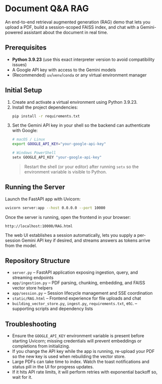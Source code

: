 # Document Q&A RAG

An end-to-end retrieval augmented generation (RAG) demo that lets you upload a PDF, build a session-scoped FAISS index, and chat with a Gemini-powered assistant about the document in real time.

## Prerequisites

- **Python 3.9.23** (use this exact interpreter version to avoid compatibility issues)
- A Google API key with access to the Gemini models
- (Recommended) `uv`/`venv`/`conda` or any virtual environment manager

## Initial Setup

1. Create and activate a virtual environment using Python 3.9.23.
2. Install the project dependencies:
   ```bash
   pip install -r requirements.txt
   ```
3. Set the Gemini API key in your shell so the backend can authenticate with Google:
   ```bash
   # macOS / Linux
   export GOOGLE_API_KEY="your-google-api-key"

   # Windows PowerShell
   setx GOOGLE_API_KEY "your-google-api-key"
   ```
   > Restart the shell (or your editor) after running `setx` so the environment variable is visible to Python.

## Running the Server

Launch the FastAPI app with Uvicorn:
```bash
uvicorn server:app --host 0.0.0.0 --port 10000
```

Once the server is running, open the frontend in your browser:
```
http://localhost:10000/RAG.html
```

The web UI establishes a session automatically, lets you supply a per-session Gemini API key if desired, and streams answers as tokens arrive from the model.

## Repository Structure

- `server.py` – FastAPI application exposing ingestion, query, and streaming endpoints
- `app/ingestion.py` – PDF parsing, chunking, embedding, and FAISS vector store helpers
- `app/session.py` – Session lifecycle management and SSE coordination
- `static/RAG.html` – Frontend experience for file uploads and chat
- `building_vector_store.py`, `ingest.py`, `requirements.txt`, etc. – supporting scripts and dependency lists

## Troubleshooting

- Ensure the `GOOGLE_API_KEY` environment variable is present before starting Uvicorn; missing credentials will prevent embeddings or completions from initializing.
- If you change the API key while the app is running, re-upload your PDF so the new key is used when rebuilding the vector store.
- Large PDFs can take time to index. Watch the toast notifications and status pill in the UI for progress updates.
- If it hits API rate limits, it will perform retries with exponential backoff so, wait for it.
